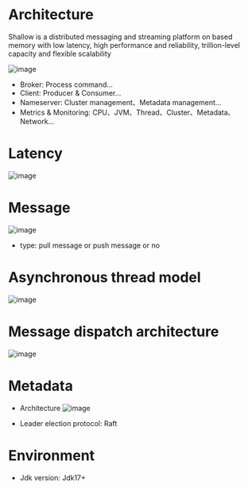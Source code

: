 # Architecture

Shallow is a distributed messaging and streaming platform on based memory with low latency, high performance and reliability, trillion-level capacity and flexible scalability

![image](https://github.com/shallow-rs/shallow/blob/main/doc/image/infra.png)

- Broker: Process command...
- Client: Producer & Consumer...
- Nameserver: Cluster management、Metadata management...
- Metrics & Monitoring: CPU、JVM、Thread、Cluster、Metadata、Network...

# Latency

![image](https://github.com/shallow-rs/shallow/blob/main/doc/image/latency.png)

# Message
![image](https://github.com/shallow-rs/shallow/blob/main/doc/image/message.png)
- type: pull message or push message or no

# Asynchronous thread model

![image](https://github.com/shallow-rs/shallow/blob/main/doc/image/thread_model.png)

# Message dispatch architecture

![image](https://github.com/shallow-rs/shallow/blob/main/doc/image/push_message.png)

# Metadata

- Architecture
![image](https://github.com/shallow-rs/shallow/blob/main/doc/image/metadata.png)

- Leader election protocol: Raft

# Environment

- Jdk version: Jdk17+
